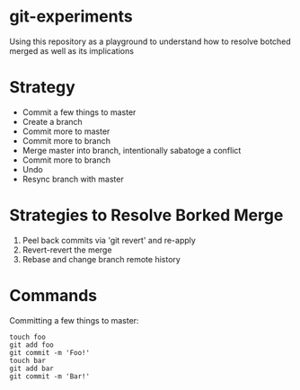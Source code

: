 git-experiments
===============

Using this repository as a playground to understand how to resolve botched merged as well as its implications

Strategy
========
- Commit a few things to master
- Create a branch
- Commit more to master
- Commit more to branch
- Merge master into branch, intentionally sabatoge a conflict
- Commit more to branch
- Undo
- Resync branch with master

Strategies to Resolve Borked Merge
==================================
1. Peel back commits via 'git revert' and re-apply
2. Revert-revert the merge
3. Rebase and change branch remote history

Commands
========
Committing a few things to master:
```
touch foo
git add foo
git commit -m 'Foo!'
touch bar
git add bar
git commit -m 'Bar!'
```
